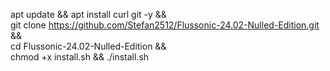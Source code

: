apt update && apt install curl git -y && \
git clone https://github.com/Stefan2512/Flussonic-24.02-Nulled-Edition.git && \
cd Flussonic-24.02-Nulled-Edition && \
chmod +x install.sh && ./install.sh

